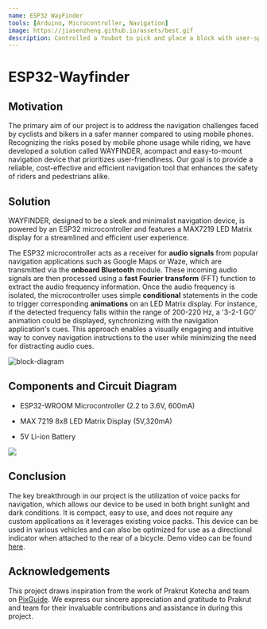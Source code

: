 ```yaml
---
name: ESP32 WayFinder
tools: [Arduino, Microcontroller, Navigation]
image: https://jiasenzheng.github.io/assets/best.gif
description: Controlled a Youbot to pick and place a block with user-specified positions and then simulated it in Coppeliasim.
---
```



# ESP32-Wayfinder

## Motivation

The primary aim of our project is to address the navigation challenges faced by cyclists and bikers in a safer manner compared to using mobile phones. Recognizing the risks posed by mobile phone usage while riding, we have developed a solution called WAYFINDER, acompact and easy-to-mount navigation device that prioritizes user-friendliness. Our goal is to provide a reliable, cost-effective and efficient navigation tool that enhances the safety of riders and pedestrians alike.

## Solution

WAYFINDER, designed to be a sleek and minimalist navigation device, is powered by an ESP32 microcontroller and features a MAX7219 LED Matrix display for a streamlined and efficient user experience.

The ESP32 microcontroller acts as a receiver for **audio signals** from popular navigation applications such as Google Maps or Waze, which are transmitted via the **onboard Bluetooth** module. These incoming audio signals are then processed using a **fast Fourier transform** (FFT) function to extract the audio frequency information. Once the audio frequency is isolated, the microcontroller uses simple **conditional** statements in the code to trigger corresponding **animations** on an LED Matrix display. For instance, if the detected frequency falls within the range of 200-220 Hz, a '3-2-1 GO' animation could be displayed, synchronizing with the navigation application's cues. This approach enables a visually engaging and intuitive way to convey navigation instructions to the user while minimizing the need for distracting audio cues.

![block-diagram](https://i.imgur.com/qb9Gqkx.png)

## Components and Circuit Diagram

- ESP32-WROOM Microcontroller (2.2 to 3.6V, 600mA)

- MAX 7219 8x8 LED Matrix Display (5V,320mA)

- 5V Li-ion Battery

![](https://i.imgur.com/cqQYnXy.png)


## Conclusion

The key breakthrough in our project is the utilization of voice packs for navigation, which allows our device to be used in both bright sunlight and dark conditions. It is compact, easy to use, and does not require any custom applications as it leverages existing voice packs. This device can be used in various vehicles and can also be optimized for use as a directional indicator when attached to the rear of a bicycle. Demo video can be found [here](https://drive.google.com/file/d/1Mbkwd8EKZAl2kjRXVolxyFDNpLGan6j1/view?usp=sharing).

## Acknowledgements

This project draws inspiration from the work of Prakrut Kotecha and team on [PixGuide](https://github.com/prakrutk/PixGuide). We express our sincere appreciation and gratitude to Prakrut and team for their invaluable contributions and assistance in during this project.
